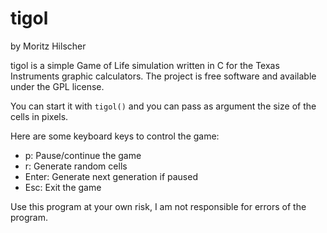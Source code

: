 # tigol #

by Moritz Hilscher

tigol is a simple Game of Life simulation written in C for the Texas
Instruments graphic calculators. The project is free software and available
under the GPL license.

You can start it with `tigol()` and you can pass as argument the size of the
cells in pixels.

Here are some keyboard keys to control the game:

* p: Pause/continue the game
* r: Generate random cells
* Enter: Generate next generation if paused
* Esc: Exit the game

Use this program at your own risk, I am not responsible for errors of the
program.
